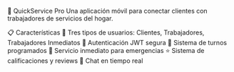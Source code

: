 🚀 QuickService Pro
Una aplicación móvil para conectar clientes con trabajadores de servicios del hogar.

📋 Características
👥 Tres tipos de usuarios: Clientes, Trabajadores, Trabajadores Inmediatos
🔐 Autenticación JWT segura
📅 Sistema de turnos programados
🚀 Servicio inmediato para emergencias
⭐ Sistema de calificaciones y reviews
💬 Chat en tiempo real
